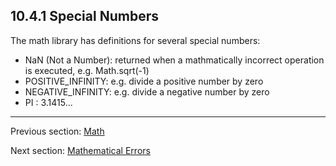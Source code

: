 ## 10.4.1 Special Numbers

The math library has definitions for several special numbers:
* NaN (Not a Number): returned when a mathmatically incorrect operation is executed, e.g. Math.sqrt(-1)
* POSITIVE_INFINITY: e.g. divide a positive number by zero
* NEGATIVE_INFINITY: e.g. divide a negative number by zero
* PI : 3.1415...

---

Previous section: [Math](std-math.md)

Next section: [Mathematical Errors](std-math-mathematical-errors.md)